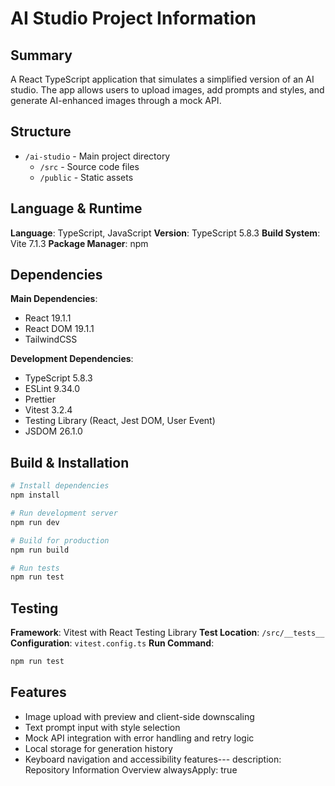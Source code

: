 # AI Studio Project Information

## Summary

A React TypeScript application that simulates a simplified version of an AI studio. The app allows users to upload images, add prompts and styles, and generate AI-enhanced images through a mock API.

## Structure

- `/ai-studio` - Main project directory
  - `/src` - Source code files
  - `/public` - Static assets

## Language & Runtime

**Language**: TypeScript, JavaScript
**Version**: TypeScript 5.8.3
**Build System**: Vite 7.1.3
**Package Manager**: npm

## Dependencies

**Main Dependencies**:

- React 19.1.1
- React DOM 19.1.1
- TailwindCSS

**Development Dependencies**:

- TypeScript 5.8.3
- ESLint 9.34.0
- Prettier
- Vitest 3.2.4
- Testing Library (React, Jest DOM, User Event)
- JSDOM 26.1.0

## Build & Installation

```bash
# Install dependencies
npm install

# Run development server
npm run dev

# Build for production
npm run build

# Run tests
npm run test
```

## Testing

**Framework**: Vitest with React Testing Library
**Test Location**: `/src/__tests__`
**Configuration**: `vitest.config.ts`
**Run Command**:

```bash
npm run test
```

## Features

- Image upload with preview and client-side downscaling
- Text prompt input with style selection
- Mock API integration with error handling and retry logic
- Local storage for generation history
- Keyboard navigation and accessibility features---
  description: Repository Information Overview
  alwaysApply: true

 
 
